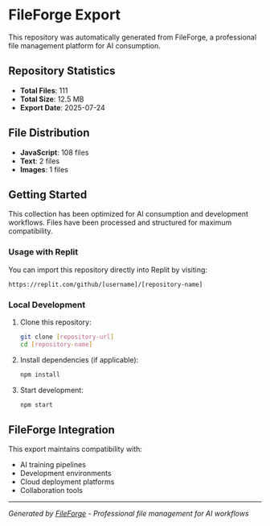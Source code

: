 # FileForge Export

This repository was automatically generated from FileForge, a professional file management platform for AI consumption.

## Repository Statistics

- **Total Files**: 111
- **Total Size**: 12.5 MB
- **Export Date**: 2025-07-24

## File Distribution

- **JavaScript**: 108 files
- **Text**: 2 files
- **Images**: 1 files

## Getting Started

This collection has been optimized for AI consumption and development workflows. Files have been processed and structured for maximum compatibility.

### Usage with Replit

You can import this repository directly into Replit by visiting:
```
https://replit.com/github/[username]/[repository-name]
```

### Local Development

1. Clone this repository:
   ```bash
   git clone [repository-url]
   cd [repository-name]
   ```

2. Install dependencies (if applicable):
   ```bash
   npm install
   ```

3. Start development:
   ```bash
   npm start
   ```

## FileForge Integration

This export maintains compatibility with:
- AI training pipelines
- Development environments
- Cloud deployment platforms
- Collaboration tools

---

*Generated by [FileForge](https://fileforge.dev) - Professional file management for AI workflows*
